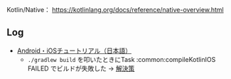 Kotlin/Native： https://kotlinlang.org/docs/reference/native-overview.html

## Log
- [Android・iOSチュートリアル（日本語）](https://aakira.app/blog/2018/10/kotlin-native/)
    - `./gradlew build` を叩いたときにTask :common:compileKotlinIOS FAILED でビルドが失敗した -> [解決策](https//github.com/Kotlin/kotlin-examples/issues/101
)
